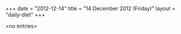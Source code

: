 +++
date = "2012-12-14"
title = "14 December 2012 (Friday)"
layout = "daily-diet"
+++

<p>&lt;no entries&gt;</p>